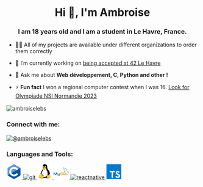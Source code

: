 <h1 align="center">Hi 👋, I'm Ambroise</h1>
<h3 align="center">I am 18 years old and I am a student in Le Havre, France.</h3>

- 👨‍💻 All of my projects are available under different organizations to order them correctly
  
- 🔭 I’m currently working on [being accepted at 42 Le Havre](https://github.com/ambroiselebs/piscine42)

- 💬 Ask me about **Web développement, C, Python and other !**

- ⚡ **Fun fact** I won a regional computer contest when I was 16. [Look for Olympiade NSI Normandie 2023](https://nsi-snt.ac-normandie.fr/olympiades-et-trophees-nsi-2023-remise-des-prix#:~:text=La%20remise%20des%20prix%20des,%C3%A0%20l'universit%C3%A9%20du%20Havre.&text=Les%20sujets%20sont%20disponibles%20sur%20le%20site%20acad%C3%A9mique%20math%C3%A9matiques.)

<p><img align="center" src="https://github-readme-stats.vercel.app/api/top-langs?username=ambroiselebs&show_icons=true&locale=en&layout=compact" alt="ambroiselebs" /></p>

<h3 align="left">Connect with me:</h3>
<p align="left">
<a href="https://instagram.com/@ambroiselebs" target="blank"><img align="center" src="https://raw.githubusercontent.com/rahuldkjain/github-profile-readme-generator/master/src/images/icons/Social/instagram.svg" alt="@ambroiselebs" height="30" width="40" /></a>
</p>

<h3 align="left">Languages and Tools:</h3>
<p align="left"> <a href="https://www.cprogramming.com/" target="_blank" rel="noreferrer"> <img src="https://raw.githubusercontent.com/devicons/devicon/master/icons/c/c-original.svg" alt="c" width="40" height="40"/> </a> <a href="https://git-scm.com/" target="_blank" rel="noreferrer"> <img src="https://www.vectorlogo.zone/logos/git-scm/git-scm-icon.svg" alt="git" width="40" height="40"/> </a> <a href="https://www.linux.org/" target="_blank" rel="noreferrer"> <img src="https://raw.githubusercontent.com/devicons/devicon/master/icons/linux/linux-original.svg" alt="linux" width="40" height="40"/> </a> <a href="https://www.mysql.com/" target="_blank" rel="noreferrer"> <img src="https://raw.githubusercontent.com/devicons/devicon/master/icons/mysql/mysql-original-wordmark.svg" alt="mysql" width="40" height="40"/> </a> <a href="https://www.python.org" target="_blank" rel="noreferrer"> <img src="https://reactnative.dev/img/header_logo.svg" alt="reactnative" width="40" height="40"/> </a> <a href="https://www.typescriptlang.org/" target="_blank" rel="noreferrer"> <img src="https://raw.githubusercontent.com/devicons/devicon/master/icons/typescript/typescript-original.svg" alt="typescript" width="40" height="40"/> </a> </p>
